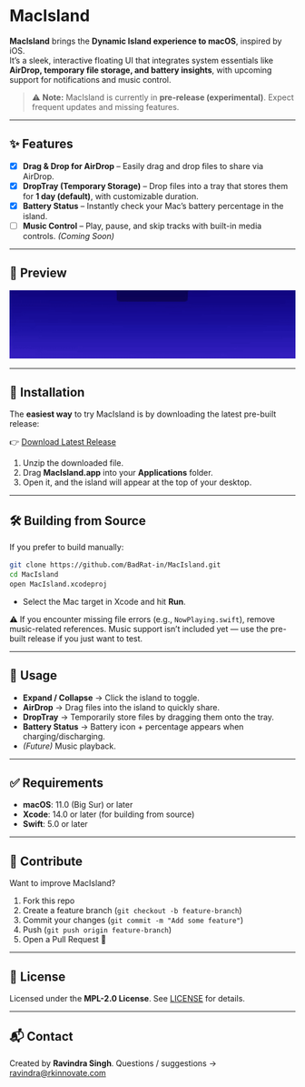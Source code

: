 # MacIsland

**MacIsland** brings the **Dynamic Island experience to macOS**, inspired by iOS.  
It’s a sleek, interactive floating UI that integrates system essentials like **AirDrop, temporary file storage, and battery insights**, with upcoming support for notifications and music control.

> ⚠️ **Note:** MacIsland is currently in **pre-release (experimental)**. Expect frequent updates and missing features.

---

## ✨ Features

- [x] **Drag & Drop for AirDrop** – Easily drag and drop files to share via AirDrop.
- [x] **DropTray (Temporary Storage)** – Drop files into a tray that stores them for **1 day (default)**, with customizable duration.
- [x] **Battery Status** – Instantly check your Mac’s battery percentage in the island.
- [ ] **Music Control** – Play, pause, and skip tracks with built-in media controls. *(Coming Soon)*

---

## 🎥 Preview

![Preview](demo/preview.gif)

---

## 🚀 Installation

The **easiest way** to try MacIsland is by downloading the latest pre-built release:

👉 [Download Latest Release](https://github.com/BadRat-in/MacIsland/releases)

1. Unzip the downloaded file.
2. Drag **MacIsland.app** into your **Applications** folder.
3. Open it, and the island will appear at the top of your desktop.

---

## 🛠️ Building from Source

If you prefer to build manually:

```bash
git clone https://github.com/BadRat-in/MacIsland.git
cd MacIsland
open MacIsland.xcodeproj
````

- Select the Mac target in Xcode and hit **Run**.

⚠️ If you encounter missing file errors (e.g., `NowPlaying.swift`), remove music-related references.
Music support isn’t included yet — use the pre-built release if you just want to test.

---

## 📌 Usage

- **Expand / Collapse** → Click the island to toggle.
- **AirDrop** → Drag files into the island to quickly share.
- **DropTray** → Temporarily store files by dragging them onto the tray.
- **Battery Status** → Battery icon + percentage appears when charging/discharging.
- *(Future)* Music playback.

---

## ✅ Requirements

- **macOS**: 11.0 (Big Sur) or later
- **Xcode**: 14.0 or later (for building from source)
- **Swift**: 5.0 or later

---

## 🤝 Contribute

Want to improve MacIsland?

1. Fork this repo
2. Create a feature branch (`git checkout -b feature-branch`)
3. Commit your changes (`git commit -m "Add some feature"`)
4. Push (`git push origin feature-branch`)
5. Open a Pull Request 🎉

---

## 📄 License

Licensed under the **MPL-2.0 License**.
See [LICENSE](LICENSE) for details.

---

## 📬 Contact

Created by **Ravindra Singh**.
Questions / suggestions → [ravindra@rkinnovate.com](mailto:ravindra@rkinnovate.com)
